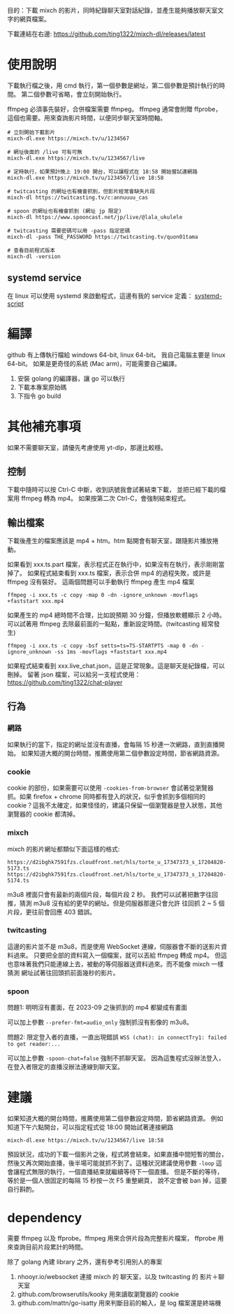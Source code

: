 目的：下載 mixch 的影片，同時紀錄聊天室對話紀錄，並產生能夠播放聊天室文字的網頁檔案。

下載連結在右邊: https://github.com/ting1322/mixch-dl/releases/latest

# 使用說明

下載執行檔之後，用 cmd 執行，第一個參數是網址，第二個參數是預計執行的時間。
第二個參數可省略，會立刻開始執行。

ffmpeg 必須事先裝好，合併檔案需要 ffmpeg。
ffmpeg 通常會附贈 ffprobe，這個也需要。用來查詢影片時間，以便同步聊天室時間軸。

```
# 立刻開始下載影片
mixch-dl.exe https://mixch.tv/u/1234567

# 網址後面的 /live 可有可無
mixch-dl.exe https://mixch.tv/u/1234567/live

# 定時執行，如果預計晚上 19:00 開台，可以讓程式在 18:58 開始嘗試連網路
mixch-dl.exe https://mixch.tv/u/1234567/live 18:58

# twitcasting 的網址也有機會抓到，但影片經常會缺失片段
mixch-dl https://twitcasting.tv/c:annuuuu_cas

# spoon 的網址也有機會抓到 (網址 jp 限定)
mixch-dl https://www.spooncast.net/jp/live/@lala_ukulele

# twitcasting 需要密碼可以用 -pass 指定密碼
mixch-dl -pass THE_PASSWORD https://twitcasting.tv/quon01tama

# 查看目前程式版本
mixch-dl -version
```

## systemd service

在 linux 可以使用 systemd 來啟動程式，這邊有我的 service 定義： [systemd-script](systemd-script)

# 編譯

github 有上傳執行檔給 windows 64-bit, linux 64-bit。
我自己電腦主要是 linux 64-bit。
如果是更奇怪的系統 (Mac arm)，可能需要自己編譯。

1. 安裝 golang 的編譯器，讓 go 可以執行
2. 下載本專案原始碼
3. 下指令 go build

# 其他補充事項

如果不需要聊天室，請優先考慮使用 yt-dlp，那邊比較穩。

## 控制

下載中隨時可以按 Ctrl-C 中斷，收到訊號我會試著結束下載，
並把已經下載的檔案用 ffmpeg 轉為 mp4。
如果按第二次 Ctrl-C，會強制結束程式。

## 輸出檔案

下載後產生的檔案應該是 mp4 + htm。htm 點開會有聊天室，跟隨影片播放捲動。

如果看到 xxx.ts.part 檔案，表示程式正在執行中，如果沒有在執行，表示剛剛當掉了。
如果程式結束看到 xxx.ts 檔案，表示合併 mp4 的過程失敗，或許是 ffmpeg 沒有裝好。
這兩個問題可以手動執行 ffmpeg 產生 mp4 檔案

```
ffmpeg -i xxx.ts -c copy -map 0 -dn -ignore_unknown -movflags +faststart xxx.mp4
```

如果產生的 mp4 總時間不合理，比如說預期 30 分鐘，但播放軟體顯示 2 小時。
可以試著用 ffmpeg 去除最前面的一點點，重新設定時間。(twitcasting 經常發生)

```
ffmpeg -i xxx.ts -c copy -bsf setts=ts=TS-STARTPTS -map 0 -dn -ignore_unknown -ss 1ms -movflags +faststart xxx.mp4
```

如果程式結束看到 xxx.live_chat.json，這是正常現象。這是聊天是紀錄檔，可以刪掉。
留著 json 檔案，可以給另一支程式使用：https://github.com/ting1322/chat-player

## 行為

### 網路

如果執行的當下，指定的網址並沒有直播，會每隔 15 秒連一次網路，直到直播開始。
如果知道大概的開台時間，推薦使用第二個參數設定時間，節省網路資源。

### cookie

cookie 的部份，如果需要可以使用 `-cookies-from-browser` 會試著從瀏覽器
抓。如果 firefox + chrome 同時都有登入的狀況，似乎會抓到多個相同的
cookie？這我不太確定，如果怪怪的，建議只保留一個瀏覽器是登入狀態，其他
瀏覽器的 cookie 都清掉。

### mixch

mixch 的影片網址都類似下面這樣的格式:
```
https://d2ibghk7591fzs.cloudfront.net/hls/torte_u_17347373_s_17204820-5173.ts
https://d2ibghk7591fzs.cloudfront.net/hls/torte_u_17347373_s_17204820-5174.ts
```
m3u8 裡面只會有最新的兩個片段，每個片段 2 秒。
我們可以試著把數字往回推，猜測 m3u8 沒有給的更早的網址。但是伺服器那邊只會允許
往回抓 2 ~ 5 個片段，更往前會回應 403 錯誤。

### twitcasting

這邊的影片並不是 m3u8，而是使用 WebSocket 連線，伺服器會不斷的送影片資料過來。
只要把全部的資料寫入一個檔案，就可以丟給 ffmpeg 轉成 mp4。
但這也意味著我們只能連線上去，被動的等伺服器送資料過來。而不能像 mixch 一樣猜測
網址試著往回頭抓前面幾秒的影片。

### spoon

問題1: 明明沒有畫面，在 2023-09 之後抓到的 mp4 都變成有畫面

可以加上參數
`--prefer-fmt=audio_only` 強制抓沒有影像的 m3u8。

問題2: 限定登入者的直播，一直出現錯誤 `WSS (chat): in connectTry1: failed to get reader:...`

可以加上參數
`-spoon-chat=false` 強制不抓聊天室。
因為這隻程式沒辦法登入，在登入者限定的直播沒辦法連線到聊天室。


# 建議

如果知道大概的開台時間，推薦使用第二個參數設定時間，節省網路資源。
例如知道下午六點開台，可以指定程式從 18:00 開始試著連接網路
```
mixch-dl.exe https://mixch.tv/u/1234567/live 18:58
```

預設狀況，成功的下載一個影片之後，程式將會結束。如果直播中間短暫的關台，
然後又再次開始直播，後半場可能就抓不到了。這種狀況建議使用參數 `-loop`
這會讓程式無限的執行，一個直播結束就繼續等待下一個直播。
但是不斷的等待，等於是一個人很固定的每隔 15 秒按一次 F5 重整網頁，
說不定會被 ban 掉，這要自行斟酌。


# dependency

需要 ffmpeg 以及 ffprobe。ffmpeg 用來合併片段為完整影片檔案，
ffprobe 用來查詢目前片段累計的時間。

除了 golang 內建 library 之外，還有參考引用別人的專案

1. nhooyr.io/websocket 連接 mixch 的 聊天室，以及 twitcasting 的 影片＋聊天室
2. github.com/browserutils/kooky 用來讀取瀏覽器的 cookie
3. github.com/mattn/go-isatty 用來判斷目前的輸入，是 log 檔案還是終端機
